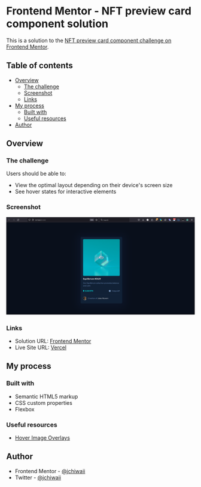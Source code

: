 # Frontend Mentor - NFT preview card component solution

This is a solution to the [NFT preview card component challenge on Frontend Mentor](https://www.frontendmentor.io/challenges/nft-preview-card-component-SbdUL_w0U).

## Table of contents

- [Overview](#overview)
  - [The challenge](#the-challenge)
  - [Screenshot](#screenshot)
  - [Links](#links)
- [My process](#my-process)
  - [Built with](#built-with)
  - [Useful resources](#useful-resources)
- [Author](#author)

## Overview

### The challenge

Users should be able to:

- View the optimal layout depending on their device's screen size
- See hover states for interactive elements

### Screenshot

![](/images/screenshot.PNG)

### Links

- Solution URL: [Frontend Mentor](https://www.frontendmentor.io/solutions/responsive-nft-card-using-vanilla-css-pdGiFbhPVA)
- Live Site URL: [Vercel](https://nft-card-alpha-ten.vercel.app/)

## My process

### Built with

- Semantic HTML5 markup
- CSS custom properties
- Flexbox

### Useful resources

- [Hover Image Overlays](https://www.w3schools.com/howto/howto_css_image_overlay.asp)

## Author

- Frontend Mentor - [@jchiwaii](https://www.frontendmentor.io/profile/jchiwaii)
- Twitter - [@jchiwaii](https://www.twitter.com/jchiwaii)
